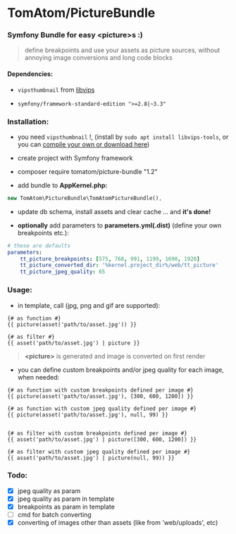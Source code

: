 # TomAtom/PictureBundle

### Symfony Bundle for easy &lt;picture&gt;s :)

> define breakpoints and use your assets as picture sources, without annoying image conversions and long code blocks

#### Dependencies:

* `vipsthumbnail` from [libvips](https://jcupitt.github.io/libvips/)

* `symfony/framework-standard-edition ">=2.8|~3.3"`

### Installation:

* you need `vipsthumbnail` !, (install by `sudo apt install libvips-tools`, or you can [compile your own or download here](https://jcupitt.github.io/libvips/))

* create project with Symfony framework

* composer require tomatom/picture-bundle "1.2"

* add bundle to __AppKernel.php:__
```php
new TomAtom\PictureBundle\TomAtomPictureBundle(),
```
* update db schema, install assets and clear cache ... and __it's done!__

* __optionally__ add parameters to __parameters.yml(.dist)__ (define your own breakpoints etc.):
```yaml
# these are defaults
parameters:
    tt_picture_breakpoints: [575, 768, 991, 1199, 1690, 1920]
    tt_picture_converted_dir: '%kernel.project_dir%/web/tt_picture'
    tt_picture_jpeg_quality: 65
```

### Usage:

* in template, call (jpg, png and gif are supported):
```twig
{# as function #}
{{ picture(asset('path/to/asset.jpg')) }}

{# as filter #}
{{ asset('path/to/asset.jpg') | picture }}

```
> __&lt;picture&gt;__ is generated and image is converted on first render

* you can define custom breakpoints and/or jpeg quality for each image, when needed:
```twig
{# as function with custom breakpoints defined per image #}
{{ picture(asset('path/to/asset.jpg'), [300, 600, 1200]) }}

{# as function with custom jpeg quality defined per image #}
{{ picture(asset('path/to/asset.jpg'), null, 99) }}


{# as filter with custom breakpoints defined per image #}
{{ asset('path/to/asset.jpg') | picture([300, 600, 1200]) }}

{# as filter with custom jpeg quality defined per image #}
{{ asset('path/to/asset.jpg') | picture(null, 99)) }}
```

### Todo:

- [x] jpeg quality as param
- [x] jpeg quality as param in template
- [x] breakpoints as param in template
- [ ] cmd for batch converting
- [x] converting of images other than assets (like from 'web/uploads', etc)
